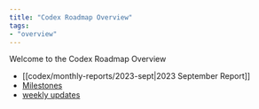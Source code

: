 ```yaml
---
title: "Codex Roadmap Overview"
tags:
- "overview"
---
```

Welcome to the Codex Roadmap Overview
- [[codex/monthly-reports/2023-sept|2023 September Report]]
- [Milestones](codex/milestones-overview.md)
- [weekly updates](tags/codex-updates)